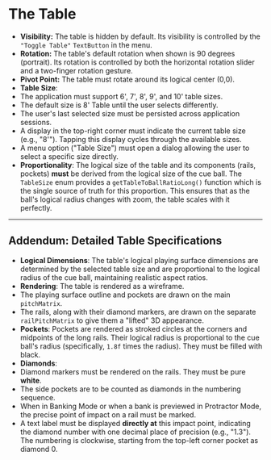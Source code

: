 # The Table

*   **Visibility:** The table is hidden by default. Its visibility is controlled by the `"Toggle Table"` `TextButton` in the menu.
*   **Rotation:** The table's default rotation when shown is 90 degrees (portrait). Its rotation is controlled by both the horizontal rotation slider and a two-finger rotation gesture.
*   **Pivot Point:** The table must rotate around its logical center (0,0).
*   **Table Size**:
*   The application must support 6', 7', 8', 9', and 10' table sizes.
*   The default size is 8' Table until the user selects differently.
*   The user's last selected size must be persisted across application sessions.
*   A display in the top-right corner must indicate the current table size (e.g., "8'"). Tapping this display cycles through the available sizes.
*   A menu option ("Table Size") must open a dialog allowing the user to select a specific size directly.
*   **Proportionality**: The logical size of the table and its components (rails, pockets) **must** be derived from the logical size of the cue ball. The `TableSize` enum provides a `getTableToBallRatioLong()` function which is the single source of truth for this proportion. This ensures that as the ball's logical radius changes with zoom, the table scales with it perfectly.

***
## Addendum: Detailed Table Specifications

*   **Logical Dimensions**: The table's logical playing surface dimensions are determined by the selected table size and are proportional to the logical radius of the cue ball, maintaining realistic aspect ratios.
*   **Rendering**: The table is rendered as a wireframe.
*   The playing surface outline and pockets are drawn on the main `pitchMatrix`.
*   The rails, along with their diamond markers, are drawn on the separate `railPitchMatrix` to give them a "lifted" 3D appearance.
*   **Pockets**: Pockets are rendered as stroked circles at the corners and midpoints of the long rails. Their logical radius is proportional to the cue ball's radius (specifically, `1.8f` times the radius). They must be filled with black.
*   **Diamonds**:
*   Diamond markers must be rendered on the rails. They must be pure **white**.
*   The side pockets are to be counted as diamonds in the numbering sequence.
*   When in Banking Mode or when a bank is previewed in Protractor Mode, the precise point of impact on a rail must be marked.
*   A text label must be displayed **directly at** this impact point, indicating the diamond number with one decimal place of precision (e.g., "1.3"). The numbering is clockwise, starting from the top-left corner pocket as diamond 0.